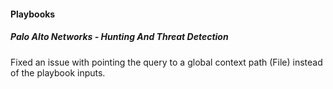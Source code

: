 
#### Playbooks
##### Palo Alto Networks - Hunting And Threat Detection
Fixed an issue with pointing the query to a global context path (File) instead of the playbook inputs.

